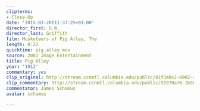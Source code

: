 ```yaml
---
clipterms:
- Close-Up
date: '2015-03-20T11:37:25+01:00'
director_first: D.W.
director_last: Griffith
film: Musketeers of Pig Alley, The
length: 0:22
quicktime: pig_alley.mov
source: 2002 Image Entertainment
title: Pig Alley
year: '1912'
commentary: yes
clip_original: http://stream.ccnmtl.columbia.edu/public/41f3a0c2-6002-46fa-8522-506774993665_480-074_musketeers_FLG_et.mp4
clip_commentary: http://stream.ccnmtl.columbia.edu/public/51970a76-1b98-45c3-a146-22c58a23358b_480-074_musketeers_commentary_FLG_et.mp4
commentator: James Schamus
avatar: schamus

---
```

